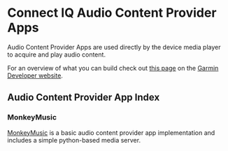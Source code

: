 # Connect IQ Audio Content Provider Apps
Audio Content Provider Apps are used directly by the device media player to acquire and play audio content.

For an overview of what you can build check out [this page](http://developer.garmin.com/connect-iq/what-you-can-build/) on the [Garmin Developer website](http://developer.garmin.com/).

## Audio Content Provider App Index

### MonkeyMusic

[MonkeyMusic](https://github.com/garmin/connectiq-apps/tree/master/audio-provider/monkeymusic) is a basic audio content provider app implementation and includes a simple python-based media server.

